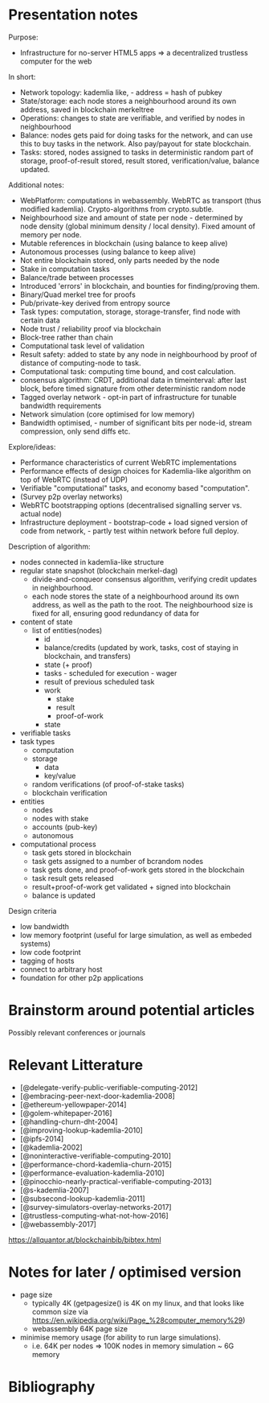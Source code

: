 # Presentation notes

Purpose:

- Infrastructure for no-server HTML5 apps => a decentralized trustless computer for the web

In short:

- Network topology: kademlia like, - address = hash of pubkey
- State/storage: each node stores a neighbourhood around its own address, saved in blockchain merkeltree
- Operations: changes to state are verifiable, and verified by nodes in neighbourhood
- Balance: nodes gets paid for doing tasks for the network, and can use this to buy tasks in the network. Also pay/payout for state blockchain.
- Tasks: stored, nodes assigned to tasks in deterministic random part of storage, proof-of-result stored, result stored, verification/value, balance updated.

Additional notes:

- WebPlatform: computations in webassembly. WebRTC as transport (thus modified kademlia). Crypto-algorithms from crypto.subtle.
- Neighbourhood size and amount of state per node - determined by node density (global minimum density / local density). Fixed amount of memory per node.
- Mutable references in blockchain (using balance to keep alive)
- Autonomous processes (using balance to keep alive)
- Not entire blockchain stored, only parts needed by the node
- Stake in computation tasks
- Balance/trade between processes
- Introduced 'errors' in blockchain, and bounties for finding/proving them.
- Binary/Quad merkel tree for proofs
- Pub/private-key derived from entropy source
- Task types: computation, storage, storage-transfer, find node with certain data
- Node trust / reliability proof via blockchain
- Block-tree rather than chain
- Computational task level of validation
- Result safety: added to state by any node in neighbourhood by proof of distance of computing-node to task.
- Computational task: computing time bound, and cost calculation.
- consensus algorithm: CRDT, additional data in timeinterval: after last block, before timed signature from other deterministic random node
- Tagged overlay network - opt-in part of infrastructure for tunable bandwidth requirements
- Network simulation (core optimised for low memory)
- Bandwidth optimised, - number of significant bits per node-id, stream compression, only send diffs etc.

Explore/ideas:

- Performance characteristics of current WebRTC implementations
- Performance effects of design choices for Kademlia-like algorithm on top of WebRTC (instead of UDP)
- Verifiable "computational" tasks, and economy based "computation".
- (Survey p2p overlay networks)
- WebRTC bootstrapping options (decentralised signalling server vs. actual node)
- Infrastructure deployment - bootstrap-code + load signed version of code from network, - partly test within network before full deploy.

Description of algorithm:

- nodes connected in kademlia-like structure
- regular state snapshot (blockchain merkel-dag)
    - divide-and-conqueor consensus algorithm, verifying credit updates in neighbourhood.
    - each node stores the state of a neighbourhood around its own address, as well as the path to the root. The neighbourhood size is fixed for all, ensuring good redundancy of data for 
- content of state
    - list of entities(nodes)
        - id
        - balance/credits (updated by work, tasks, cost of staying in blockchain, and transfers)
        - state (+ proof)
        - tasks - scheduled for execution - wager
        - result of previous scheduled task
        - work
            - stake
            - result
            - proof-of-work
        - state
- verifiable tasks
- task types
    - computation
    - storage
        - data
        - key/value
    - random verifications (of proof-of-stake tasks)
    - blockchain verification
- entities
    - nodes
    - nodes with stake
    - accounts (pub-key)
    - autonomous
- computational process
    - task gets stored in blockchain
    - task gets assigned to a number of bcrandom nodes
    - task gets done, and proof-of-work gets stored in the blockchain
    - task result gets released
    - result+proof-of-work get validated + signed into blockchain
    - balance is updated

Design criteria

- low bandwidth
- low memory footprint (useful for large simulation, as well as embeded systems)
- low code footprint
- tagging of hosts
- connect to arbitrary host
- foundation for other p2p applications

# Brainstorm around potential articles

Possibly relevant conferences or journals


# Relevant Litterature

- [@delegate-verify-public-verifiable-computing-2012]
- [@embracing-peer-next-door-kademlia-2008]
- [@ethereum-yellowpaper-2014]
- [@golem-whitepaper-2016]
- [@handling-churn-dht-2004]
- [@improving-lookup-kademlia-2010]
- [@ipfs-2014]
- [@kademlia-2002]
- [@noninteractive-verifiable-computing-2010]
- [@performance-chord-kademlia-churn-2015]
- [@performance-evaluation-kademlia-2010]
- [@pinocchio-nearly-practical-verifiable-computing-2013]
- [@s-kademlia-2007]
- [@subsecond-lookup-kademlia-2011]
- [@survey-simulators-overlay-networks-2017]
- [@trustless-computing-what-not-how-2016]
- [@webassembly-2017]

<https://allquantor.at/blockchainbib/bibtex.html>

# Notes for later / optimised version

- page size
  - typically 4K (getpagesize() is 4K on my linux, and that looks like common size via <https://en.wikipedia.org/wiki/Page_%28computer_memory%29>)
  - webassembly 64K page size
- minimise memory usage (for ability to run large simulations).
  - i.e. 64K per nodes => 100K nodes in memory simulation ~ 6G memory

# Bibliography
